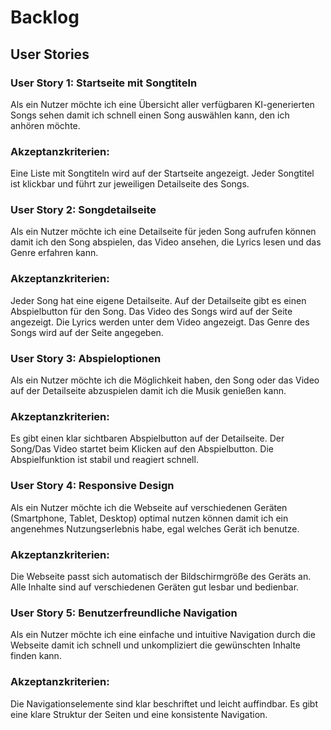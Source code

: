 # Backlog
## User Stories

### User Story 1: Startseite mit Songtiteln
Als ein Nutzer
möchte ich eine Übersicht aller verfügbaren KI-generierten Songs sehen
damit ich schnell einen Song auswählen kann, den ich anhören möchte.

### Akzeptanzkriterien:
Eine Liste mit Songtiteln wird auf der Startseite angezeigt.
Jeder Songtitel ist klickbar und führt zur jeweiligen Detailseite des Songs.

### User Story 2: Songdetailseite
Als ein Nutzer
möchte ich eine Detailseite für jeden Song aufrufen können
damit ich den Song abspielen, das Video ansehen, die Lyrics lesen und das Genre erfahren kann.

### Akzeptanzkriterien:
Jeder Song hat eine eigene Detailseite.
Auf der Detailseite gibt es einen Abspielbutton für den Song.
Das Video des Songs wird auf der Seite angezeigt.
Die Lyrics werden unter dem Video angezeigt.
Das Genre des Songs wird auf der Seite angegeben.

### User Story 3: Abspieloptionen
Als ein Nutzer
möchte ich die Möglichkeit haben, den Song oder das Video auf der Detailseite abzuspielen
damit ich die Musik genießen kann.

### Akzeptanzkriterien:
Es gibt einen klar sichtbaren Abspielbutton auf der Detailseite.
Der Song/Das Video startet beim Klicken auf den Abspielbutton.
Die Abspielfunktion ist stabil und reagiert schnell.

### User Story 4: Responsive Design
Als ein Nutzer
möchte ich die Webseite auf verschiedenen Geräten (Smartphone, Tablet, Desktop) optimal nutzen können
damit ich ein angenehmes Nutzungserlebnis habe, egal welches Gerät ich benutze.

### Akzeptanzkriterien:
Die Webseite passt sich automatisch der Bildschirmgröße des Geräts an.
Alle Inhalte sind auf verschiedenen Geräten gut lesbar und bedienbar.

### User Story 5: Benutzerfreundliche Navigation
Als ein Nutzer
möchte ich eine einfache und intuitive Navigation durch die Webseite
damit ich schnell und unkompliziert die gewünschten Inhalte finden kann.

### Akzeptanzkriterien:
Die Navigationselemente sind klar beschriftet und leicht auffindbar.
Es gibt eine klare Struktur der Seiten und eine konsistente Navigation.
